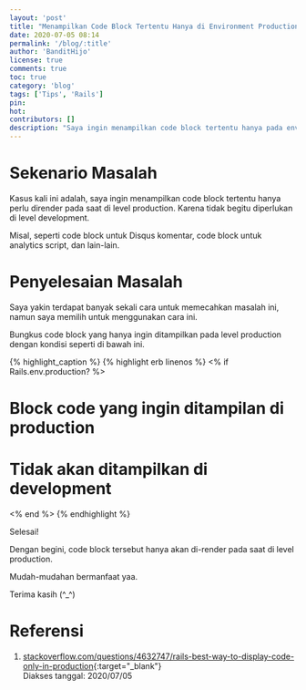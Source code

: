 ```yaml
---
layout: 'post'
title: "Menampilkan Code Block Tertentu Hanya di Environment Production pada Rails"
date: 2020-07-05 08:14
permalink: '/blog/:title'
author: 'BanditHijo'
license: true
comments: true
toc: true
category: 'blog'
tags: ['Tips', 'Rails']
pin:
hot:
contributors: []
description: "Saya ingin menampilkan code block tertentu hanya pada environment tertentu. Misalkan, code block tersebut hanya akan dijalankan pada environment production. Dan tidak akan dijalankan pada environment development. Bagaimana saya melakukannya pada web aplikasi yang dibangun dengan Ruby on Rails?"
---
```


# Sekenario Masalah

Kasus kali ini adalah, saya ingin menampilkan code block tertentu hanya perlu dirender pada saat di level production. Karena tidak begitu diperlukan di level development.

Misal, seperti code block untuk Disqus komentar, code block untuk analytics script, dan lain-lain.

# Penyelesaian Masalah

Saya yakin terdapat banyak sekali cara untuk memecahkan masalah ini, namun saya memilih untuk menggunakan cara ini.

Bungkus code block yang hanya ingin ditampilkan pada level production dengan kondisi seperti di bawah ini.

{% highlight_caption %}
{% highlight erb linenos %}
<% if Rails.env.production? %>
  # Block code yang ingin ditampilan di production
  # Tidak akan ditampilkan di development
<% end %>
{% endhighlight %}

Selesai!

Dengan begini, code block tersebut hanya akan di-render pada saat di level production.

Mudah-mudahan bermanfaat yaa.

Terima kasih (^_^)








# Referensi

1. [stackoverflow.com/questions/4632747/rails-best-way-to-display-code-only-in-production](https://stackoverflow.com/questions/4632747/rails-best-way-to-display-code-only-in-production){:target="_blank"}
<br>Diakses tanggal: 2020/07/05

